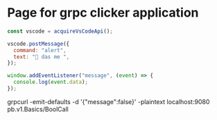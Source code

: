 # Page for grpc clicker application

```js
const vscode = acquireVsCodeApi();

vscode.postMessage({
  command: "alert",
  text: "🐛 das me ",
});

window.addEventListener("message", (event) => {
  console.log(event.data);
});
```

grpcurl -emit-defaults -d '{"message":false}' -plaintext localhost:9080 pb.v1.Basics/BoolCall
